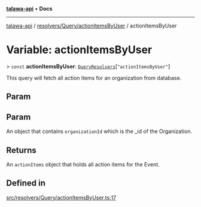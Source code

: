 [**talawa-api**](../../../../README.md) • **Docs**

***

[talawa-api](../../../../modules.md) / [resolvers/Query/actionItemsByUser](../README.md) / actionItemsByUser

# Variable: actionItemsByUser

\> `const` **actionItemsByUser**: [`QueryResolvers`](../../../../types/generatedGraphQLTypes/type-aliases/QueryResolvers.md)\[`"actionItemsByUser"`\]

This query will fetch all action items for an organization from database.

## Param

## Param

An object that contains `organizationId` which is the _id of the Organization.

## Returns

An `actionItems` object that holds all action items for the Event.

## Defined in

[src/resolvers/Query/actionItemsByUser.ts:17](https://github.com/PalisadoesFoundation/talawa-api/blob/a6e7ac91b581c9109559657faf0f934f3eb41fe7/src/resolvers/Query/actionItemsByUser.ts#L17)
